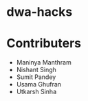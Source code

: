 # dwa-hacks

# Contributers
- Maninya Manthram
- Nishant Singh
- Sumit Pandey
- Usama Ghufran
- Utkarsh Sinha
